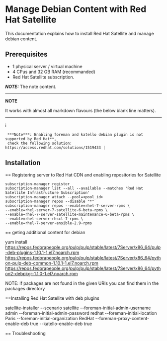 # Manage Debian Content with Red Hat Satellite

This documentation explains how to install Red Hat Satellite and manage debian content. 


## Prerequisites 
- 1 physical server / virtual machine 
- 4 CPus and 32 GB RAM  (recommanded) 
- Red Hat Satellite subscription. 







**_NOTE:_**  The note content.


---
**NOTE**

It works with almost all markdown flavours (the below blank line matters).

---

:information_source: 
```
 ***Note***: Enabling foreman and katello debian plugin is not supported by Red Hat**, 
 check the following solution: https://access.redhat.com/solutions/1519433 |
```


## Installation 

== Registering server to Red Hat CDN and enabling repositories for Satellite 

```
subscription-manager register
subscription-manager list --all --available --matches 'Red Hat Satellite Infrastructure Subscription'
subscription-manager attach --pool=<pool_id>
subscription-manager repos --disable "*"
subscription-manager repos --enable=rhel-7-server-rpms \
--enable=rhel-server-7-satellite-6-beta-rpms \
--enable=rhel-7-server-satellite-maintenance-6-beta-rpms \
--enable=rhel-server-rhscl-7-rpms \
--enable=rhel-7-server-ansible-2.9-rpms

```




== geting additional content for debian 

yum install  https://repos.fedorapeople.org/pulp/pulp/stable/latest/7Server/x86_64/pulp-deb-plugins-1.10.1-1.el7.noarch.rpm https://repos.fedorapeople.org/pulp/pulp/stable/latest/7Server/x86_64/python-pulp-deb-common-1.10.1-1.el7.noarch.rpm  https://repos.fedorapeople.org/pulp/pulp/stable/latest/7Server/x86_64/python2-debpkgr-1.1.0-1.el7.noarch.rpm

NOTE: if packages are not found in the given URIs you can find them in the packages directory 


==Installing Red Hat Satellite with deb plugins 



satellite-installer --scenario satellite --foreman-initial-admin-username admin --foreman-initial-admin-password redhat --foreman-initial-location Paris --foreman-initial-organization RedHat  --foreman-proxy-content-enable-deb true --katello-enable-deb true



== Troubleshooting 


